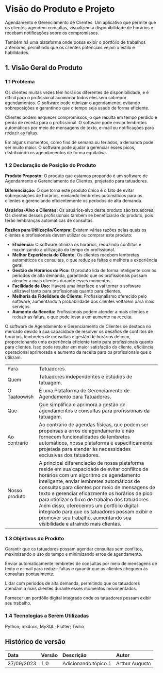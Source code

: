 # Visão do Produto e Projeto

Agendamento e Gerenciamento de Clientes: Um aplicativo que permite que os clientes agendem consultas, visualizem a disponibilidade de horários e recebam notificações sobre os compromissos.

Também há uma plataforma onde possa exibir o portfólio de trabalhos anteriores, permitindo que os clientes potenciais vejam o estilo e habilidades.

## 1. Visão Geral do Produto

### 1.1 Problema

Os clientes muitas vezes têm horários diferentes de disponibilidade, e é difícil para o profissional acomodar todos eles sem sobrepor agendamentos. O software pode otimizar o agendamento, evitando sobreposições e garantindo que o tempo seja usado de forma eficiente.

Clientes podem esquecer compromissos, o que resulta em tempo perdido e perda de receita para o profissional. O software pode enviar lembretes automáticos por meio de mensagens de texto, e-mail ou notificações para reduzir as faltas.

Em alguns momentos, como fins de semana ou feriados, a demanda pode ser muito maior. O software pode ajudar a gerenciar esses picos, distribuindo os agendamentos de forma equitativa.

### 1.2 Declaração de Posição do Produto

**Produto Proposto:** O produto que estamos propondo é um software de Agendamento e Gerenciamento de Clientes, projetado para tatuadores.

**Diferenciação:** O que torna este produto único é o fato de evitar sobreposições de horários, enviando lembretes automáticos para os clientes e gerenciando eficientemente os períodos de alta demanda.

**Usuários-Alvo e Clientes:** Os usuários-alvo deste produto são tatuadores. Os clientes desses profissionais também se beneficiarão do produto, pois terão lembranças automáticas de consultas.

**Razões para Utilização/Compra:** Existem várias razões pelas quais os clientes e profissionais devem utilizar ou comprar este produto:

- **Eficiência:** O software otimiza os horários, reduzindo conflitos e maximizando a utilização do tempo do profissional.
- **Melhor Experiência do Cliente:** Os clientes recebem lembretes automáticos de consultas, o que reduz as faltas e melhora a experiência geral.
- **Gestão de Horários de Pico:** O produto lida de forma inteligente com os períodos de alta demanda, garantindo que os profissionais possam atender a mais clientes durante esses momentos.
- **Facilidade de Uso:** Haverá uma interface e vai tornar o software utilizável tanto para profissionais quanto para clientes.
- **Melhoria da Fidelidade do Cliente:** Profissionalismo oferecido pelo software, aumentando a probabilidade dos clientes voltarem para mais serviços.
- **Aumento da Receita:** Profissionais podem atender a mais clientes e reduzir as faltas, o que pode levar a um aumento na receita.

O software de Agendamento e Gerenciamento de Clientes se destaca no mercado devido à sua capacidade de resolver os desafios de conflitos de horários, lembretes de consultas e gestão de horários de pico, proporcionando uma experiência eficiente tanto para profissionais quanto para clientes. Isso pode resultar em maior satisfação do cliente, eficiência operacional aprimorada e aumento da receita para os profissionais que o utilizam.

|  |  |
| :--- | :--- |
| Para | Tatuadores. |
| Quem | Tatuadores independentes e estúdios de tatuagem. |
| O Taatoowish | É uma Plataforma de Gerenciamento de Agendamento para Tatuadores. |
| Que | Que simplifica e aprimora a gestão de agendamentos e consultas para profissionais da tatuagem. |
| Ao contrário | Ao contrário de agendas físicas, que podem ser propensas a erros de agendamento e não fornecem funcionalidades de lembretes automáticos, nossa plataforma é especificamente projetada para atender às necessidades exclusivas dos tatuadores. |
| Nosso produto | A principal diferenciação de nossa plataforma reside em sua capacidade de evitar conflitos de horários com um algoritmo de agendamento inteligente, enviar lembretes automáticos de consultas para clientes por meio de mensagens de texto e gerenciar eficazmente os horários de pico para otimizar o fluxo de trabalho dos tatuadores. Além disso, oferecemos um portfólio digital integrado para que os tatuadores possam exibir e promover seu trabalho, aumentando sua visibilidade e atraindo mais clientes. |

### 1.3 Objetivos do Produto

Garantir que os tatuadores possam agendar consultas sem conflitos, maximizando o uso do tempo e minimizando erros de agendamento.

Enviar automaticamente lembretes de consultas por meio de mensagens de texto e e-mail para reduzir faltas e garantir que os clientes cheguem às consultas pontualmente.

Lidar com períodos de alta demanda, permitindo que os tatuadores atendam a mais clientes durante esses momentos movimentados.

Fornecer um portfólio digital integrado onde os tatuadores possam exibir seu trabalho.

### 1.4 Tecnologias a Serem Utilizadas

Python; mkdocs; MySQL; Flutter; Twilio


## Histórico de versão

| Data | Versão | Descrição | Autor |
| :--- | :--- | :--- | :--- |
| 27/09/2023 | 1.0 | Adicionando tópico 1 | Arthur Augusto |